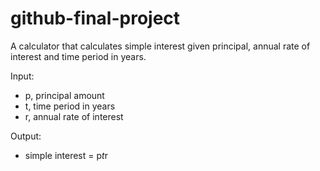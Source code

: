 # github-final-project

A calculator that calculates simple interest given principal, annual rate of interest and time period in years.  

Input:  
- p, principal amount  
- t, time period in years  
- r, annual rate of interest

Output:  
- simple interest = p*t*r
